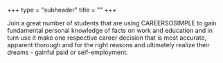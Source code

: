 +++
type = "subheader"
title = ""
+++

Join a great number of students that are using CAREERSOSIMPLE to gain fundamental personal knowledge of facts on work and education and in turn use it make one respective career decision that is most accurate, apparent thorough and for the right reasons and ultimately realize their dreams - gainful paid or self-employment.